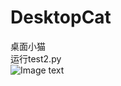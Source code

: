 # DesktopCat
桌面小猫  
运行test2.py  
![Image text](https://raw.github.com/qwertyinsomnia/DesktopCat/tree/main/Src/CatSpriteWapTail.gif)
